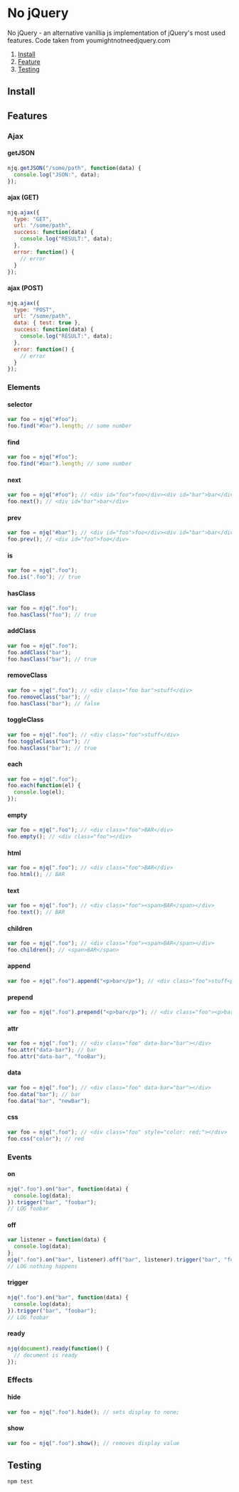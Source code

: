 # No jQuery

No jQuery - an alternative vanillia js implementation of jQuery's most used features. Code taken from youmightnotneedjquery.com

1. [Install](#install)
1. [Feature](#features)
1. [Testing](#testing)

## Install


## Features

### Ajax

#### getJSON
```javascript
njq.getJSON("/some/path", function(data) {
  console.log("JSON:", data);
});
```

#### ajax (GET)
```javascript
njq.ajax({
  type: "GET",
  url: "/some/path",
  success: function(data) {
    console.log("RESULT:", data);
  },
  error: function() {
    // error
  }
});
```

#### ajax (POST)
```javascript
njq.ajax({
  type: "POST",
  url: "/some/path",
  data: { test: true },
  success: function(data) {
    console.log("RESULT:", data);
  },
  error: function() {
    // error
  }
});
```

### Elements

#### selector
```javascript
var foo = njq("#foo");
foo.find("#bar").length; // some number
```

#### find
```javascript
var foo = njq("#foo");
foo.find("#bar").length; // some number
```

#### next
```javascript
var foo = njq("#foo"); // <div id="foo">foo</div><div id="bar">bar</div>
foo.next(); // <div id="bar">bar</div>
```

#### prev
```javascript
var foo = njq("#bar"); // <div id="foo">foo</div><div id="bar">bar</div>
foo.prev(); // <div id="foo">foo</div>
```

#### is
```javascript
var foo = njq(".foo");
foo.is(".foo"); // true
```

#### hasClass
```javascript
var foo = njq(".foo");
foo.hasClass("foo"); // true
```

#### addClass
```javascript
var foo = njq(".foo");
foo.addClass("bar");
foo.hasClass("bar"); // true
```

#### removeClass
```javascript
var foo = njq(".foo"); // <div class="foo bar">stuff</div>
foo.removeClass("bar"); //
foo.hasClass("bar"); // false
```

#### toggleClass
```javascript
var foo = njq(".foo"); // <div class="foo">stuff</div>
foo.toggleClass("bar"); //
foo.hasClass("bar"); // true
```

#### each
```javascript
var foo = njq(".foo");
foo.each(function(el) {
  console.log(el);
});
```

#### empty
```javascript
var foo = njq(".foo"); // <div class="foo">BAR</div>
foo.empty(); // <div class="foo"></div>
```

#### html
```javascript
var foo = njq(".foo"); // <div class="foo">BAR</div>
foo.html(); // BAR
```

#### text
```javascript
var foo = njq(".foo"); // <div class="foo"><span>BAR</span></div>
foo.text(); // BAR
```

#### children
```javascript
var foo = njq(".foo"); // <div class="foo"><span>BAR</span></div>
foo.children(); // <span>BAR</span>
```

#### append
```javascript
var foo = njq(".foo").append("<p>bar</p>"); // <div class="foo">stuff<p>bar</p></div>
```

#### prepend
```javascript
var foo = njq(".foo").prepend("<p>bar</p>"); // <div class="foo"><p>bar</p>stuff</div>
```

#### attr
```javascript
var foo = njq(".foo"); // <div class="foo" data-bar="bar"></div>
foo.attr("data-bar"); // bar
foo.attr("data-bar", "fooBar");
```

#### data
```javascript
var foo = njq(".foo"); // <div class="foo" data-bar="bar"></div>
foo.data("bar"); // bar
foo.data("bar", "newBar");
```

#### css
```javascript
var foo = njq(".foo"); // <div class="foo" style="color: red;"></div>
foo.css("color"); // red
```

### Events

#### on
```javascript
njq(".foo").on("bar", function(data) {
  console.log(data);
}).trigger("bar", "foobar");
// LOG foobar
```

#### off
```javascript
var listener = function(data) {
  console.log(data);
};
njq(".foo").on("bar", listener).off("bar", listener).trigger("bar", "foobar");
// LOG nothing happens
```

#### trigger
```javascript
njq(".foo").on("bar", function(data) {
  console.log(data);
}).trigger("bar", "foobar");
// LOG foobar
```

#### ready
```javascript
njq(document).ready(function() {
  // document is ready
});
```

### Effects

#### hide
```javascript
var foo = njq(".foo").hide(); // sets display to none;
```

#### show
```javascript
var foo = njq(".foo").show(); // removes display value
```

## Testing

`npm test`

